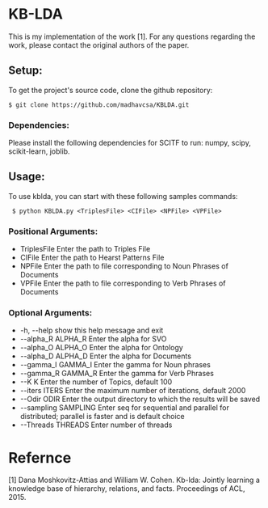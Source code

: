# KB-LDA
This is my implementation of the work [1]. For any questions regarding the work, please contact the original authors of the paper. 

## Setup:

To get the project's source code, clone the github repository:

    $ git clone https://github.com/madhavcsa/KBLDA.git
    
 ### Dependencies:

Please install the following dependencies for SCITF to run:
numpy, scipy, scikit-learn, joblib.


## Usage:

To use kblda, you can start with these following samples commands:

     $ python KBLDA.py <TriplesFile> <CIFile> <NPFile> <VPFile>
     
### Positional Arguments:
  * TriplesFile          Enter the path to Triples File
  * CIFile               Enter the path to Hearst Patterns File
  * NPFile               Enter the path to file corresponding to Noun Phrases of
                       Documents
  * VPFile               Enter the path to file corresponding to Verb Phrases of
                       Documents
                       
### Optional Arguments:                       

  * -h, --help           show this help message and exit
  * --alpha_R ALPHA_R    Enter the alpha for SVO
  * --alpha_O ALPHA_O    Enter the alpha for Ontology
  * --alpha_D ALPHA_D    Enter the alpha for Documents
  * --gamma_I GAMMA_I    Enter the gamma for Noun phrases
  * --gamma_R GAMMA_R    Enter the gamma for Verb Phrases
  * --K K                Enter the number of Topics, default 100
  * --iters ITERS        Enter the maximum number of iterations, default 2000
  * --Odir ODIR          Enter the output directory to which the results will be
                       saved
  * --sampling SAMPLING  Enter seq for sequential and parallel for distributed;
                       parallel is faster and is default choice
  * --Threads THREADS    Enter number of threads
  
  
# Refernce  
  
  [1] Dana Moshkovitz-Attias and William W. Cohen. Kb-lda: Jointly learning a knowledge base of hierarchy, relations, and facts. Proceedings of ACL, 2015.



    


